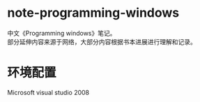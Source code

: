# note-programming-windows

中文《Programming windows》笔记。  
部分延伸内容来源于网络，大部分内容根据书本进展进行理解和记录。

# 环境配置

Microsoft visual studio 2008
